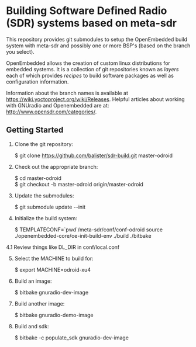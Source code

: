 Building Software Defined Radio (SDR) systems based on meta-sdr
=============================================
This repository provides git submodules to setup the OpenEmbedded build system
with meta-sdr and possibly one or more BSP's (based on the branch you select).

OpenEmbedded allows the creation of custom linux distributions for embedded
systems. It is a collection of git repositories known as *layers* each of
which provides *recipes* to build software packages as well as configuration
information.

Information about the branch names is available at
https://wiki.yoctoproject.org/wiki/Releases. Helpful articles about working
with GNUradio and Openembedded are at: http://www.opensdr.com/categories/.

Getting Started
---------------

1. Clone the git repository:

    $ git clone https://github.com/balister/sdr-build.git master-odroid

2. Check out the appropriate branch:

    $ cd master-odroid  
    $ git checkout -b master-odroid origin/master-odroid

3. Update the submodules:

    $ git submodule update --init

4. Initialize the build system:

    $ TEMPLATECONF=\`pwd\`/meta-sdr/conf/conf-odroid source ./openembedded-core/oe-init-build-env ./build ./bitbake

4.1 Review things like DL_DIR in conf/local.conf

5. Select the MACHINE to build for:

    $ export MACHINE=odroid-xu4

6. Build an image:

    $ bitbake gnuradio-dev-image

7. Build another image:

    $ bitbake gnuradio-demo-image

8. Build and sdk:

    $ bitbake -c populate_sdk gnuradio-dev-image

